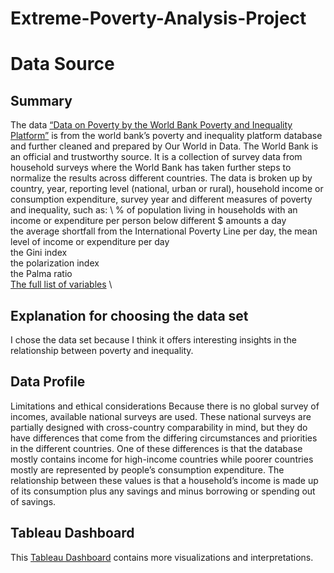 # Extreme-Poverty-Analysis-Project
# Data Source
## Summary
The data [“Data on Poverty by the World Bank Poverty and Inequality Platform”](https://github.com/owid/poverty-data#a-global-dataset-of-poverty-and-inequality-measures-prepared-by-our-world-in-data-from-the-world-banks-poverty-and-inequality-platform-pip-database) is from the world bank’s poverty and inequality platform database and further cleaned and prepared by Our World in Data. The World Bank is an official and trustworthy source. It is a collection of survey data from household surveys where the World Bank has taken further steps to normalize the results across different countries.
The data is broken up by country, year, reporting level (national, urban or rural), household income or consumption expenditure, survey year and different measures of poverty and inequality, such as: \ 
% of population living in households with an income or expenditure per person below different $ amounts a day \
the average shortfall from the International Poverty Line per day, the mean level of income or expenditure per day \
the Gini index \
the polarization index \
the Palma ratio \
[The full list of variables](https://github.com/owid/poverty-data/blob/main/datasets/pip_codebook.csv) \
## Explanation for choosing the data set
I chose the data set because I think it offers interesting insights in the relationship between poverty and inequality. 
## Data Profile
Limitations and ethical considerations
Because there is no global survey of incomes, available national surveys are used. These national surveys are partially designed with cross-country comparability in mind, but they do have differences that come from the differing circumstances and priorities in the different countries. One of these differences is that the database mostly contains income for high-income countries while poorer countries mostly are represented by people’s consumption expenditure. The relationship between these values is that a household’s income is made up of its consumption plus any savings and minus borrowing or spending out of savings. 
## Tableau Dashboard
This [Tableau Dashboard](https://haproxy-traffic-splitter/views/DataonPovertybytheWorldBankPovertyandInequalityPlatform/ExtremePoverty?:language=de-DE&:sid=&:redirect=auth&:display_count=n&:origin=viz_share_link) contains more visualizations and interpretations.
